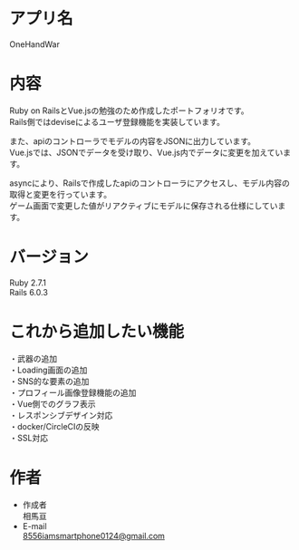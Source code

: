 
# アプリ名
  
OneHandWar  

# 内容
  
Ruby on RailsとVue.jsの勉強のため作成したポートフォリオです。  
Rails側ではdeviseによるユーザ登録機能を実装しています。  
  
また、apiのコントローラでモデルの内容をJSONに出力しています。  
Vue.jsでは、JSONでデータを受け取り、Vue.js内でデータに変更を加えています。  
  
asyncにより、Railsで作成したapiのコントローラにアクセスし、モデル内容の取得と変更を行っています。  
ゲーム画面で変更した値がリアクティブにモデルに保存される仕様にしています。  

# バージョン
  
Ruby 2.7.1  
Rails 6.0.3  

# これから追加したい機能
  
・武器の追加  
・Loading画面の追加  
・SNS的な要素の追加  
・プロフィール画像登録機能の追加  
・Vue側でのグラフ表示  
・レスポンシブデザイン対応  
・docker/CircleCIの反映  
・SSL対応  

# 作者
  
* 作成者  
相馬亘  
* E-mail  
8556iamsmartphone0124@gmail.com  
